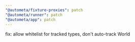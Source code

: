 ```yaml
---
"@autometa/fixture-proxies": patch
"@autometa/runner": patch
"@autometa/app": patch
---
```


fix: allow whitelist for tracked types, don't auto-track World
